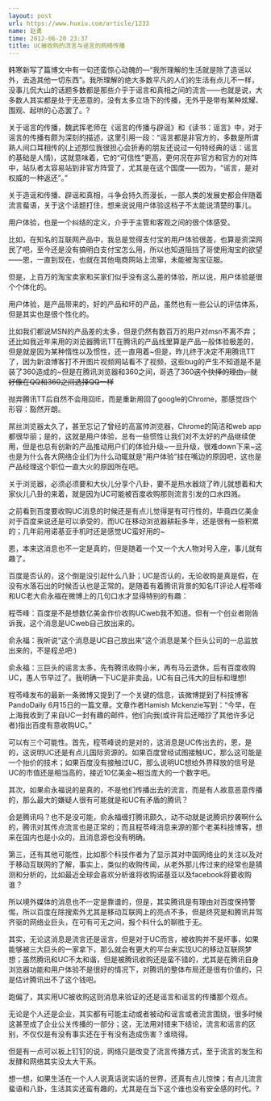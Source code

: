 ```yaml
---
layout: post
url: https://www.huxiu.com/article/1233
name: 赵勇
time: 2012-06-20 23:37
title: UC被收购的流言与谣言的网络传播
---
```

韩寒新写了篇博文中有一句还蛮惊心动魄的—“我所理解的生活就是除了造谣以外，去造其他一切东西”。我所理解的绝大多数平凡的人们的生活有点儿不一样，没事儿侃大山的话题多数都是那些介乎于谣言和真相之间的流言——也就是说，大多数人其实都是处于无恶意的，没有太多立场下的传播，无外乎是带有某种炫耀、围观、起哄的心态罢了。?

关于谣言的传播，魏武挥老师在《谣言的传播与辟谣》和《读书：谣言》中，对于谣言的传播有颇为深刻的描述，这里引用一段：“谣言都是非官方的，多数是所谓熟人间口耳相传的(上述那位我很担心会折寿的朋友还说过一句特经典的话：谣言的基础是人情)，这就意味着，它的“可信性”更高，更何况在非官方和官方的对阵中，站队者太容易站到非官方阵营了，尤其是在这个国度——因为，“谣言，是对权威的一种返还”。”

关于造谣和传播、辟谣和真相，斗争会持久而漫长，一部人类的发展史都会伴随着流言蜚语，关于这个话题打住，想来说说用户体验这档子不太能说清楚的事儿。

用户体验，也是一个纠结的定义，介乎于主管和客观之间的很个体感受。

比如，在知名的互联网产品中，我总是觉得支付宝的用户体验很差，也算是资深网民了吧，至今还是没有搞明白支付宝怎么用，所以也知道阻挡了哥使用淘宝的欲望——恩，一直到现在，也就在其他电商网站上流窜，未能被淘宝征服。

但是，上百万的淘宝卖家和买家们似乎没有这么差的体验，所以说，用户体验是很个个体化的。

用户体验，是产品带来的，好的产品和坏的产品，虽然也有一些公认的评估体系，但是其实也是很个性化的。

比如我们都说MSN的产品差的太多，但是仍然有数百万的用户对msn不离不弃；还比如我近年来用的浏览器腾讯TT在腾讯的产品线里算是产品一般体验极差的，但是就是因为某种惰性以及惯性，还一直用着~但是，昨儿终于决定不用腾讯TT了，因为新浪博客打不开图片视频网站看不了视频，这些bug的产生不知道是不是装了360造成的~但是在腾讯浏览器和360之间，哥选了360~~这个抉择的理由，就好像在QQ和360之间选择QQ一样~~

抛弃腾讯TT后自然不会用回IE，而是重新用回了google的Chrome，那感觉四个形容：豁然开朗。

屌丝浏览器太久了，甚至忘记了曾经的高富帅浏览器，Chrome的简洁和web app都很华丽；是的，这就是用户体验，总有一些惯性让我们对不太好的产品继续使用，但是也总有创新的产品推动用户们的体验升级~一旦升级，很难down下来~这也是为什么各大网络企业们为什么动辄就是“用户体验”挂在嘴边的原因吧，这也是产品经理这个职位一直大火的原因所在吧。

关于浏览器，必须必须要和大伙儿分享个八卦，要不是热水器烧了昨儿就想着和大家伙儿八卦的来着，就是因为UC可能被百度收购那则流言引发的口水四溅。

之前看到百度要收购UC消息的时候还是有点儿觉得是有可行性的，毕竟四亿美金对于百度来说还是可以承受的，而UC在移动浏览器耕耘多年，还是很有一些积累的；几年前用诺基亚手机时还是感觉UC蛮好用的~

恩，本来这消息也不一定是真的，但是随着一个又一个大人物对号入座，事儿就有趣了。

百度是否认的，这个倒是没引起什么八卦；UC是否认的，无论收购是真是假，在没有水落石出的时候否认也是正常的。是随着有着腾讯背景的知名IT评论人程苓峰和UC老大俞永福在微博上的几句口水才显得特别的有趣：

程苓峰：百度是不是想数亿美金作价收购UCweb我不知道。但有一个创业者刚告诉我，这个消息是UCweb自己放出来的。

俞永福：我听说“这个消息是UC自己放出来”这个消息是某个巨头公司的一总监放出来的，不是程总吧:)

俞永福：三巨头的谣言太多，先有腾讯收购小米，再有马云退休，后有百度收购UC，愚人节早过了。我明确一下UC是非卖品，UC有自己伟大的目标和理想!

程苓峰发布的最新一条微博又提到了一个关键的信息，该微博提到了科技博客PandoDaily 6月15日的一篇文章。文章作者Hamish Mckenzie写到：“今早，在上海我收到了来自UC一封有趣的邮件，他们向我(或许背后还暗抄了其他许多记者)指出百度有意收购UC。”

可以有三个可能性。首先，程苓峰说的是对的，这消息是UC传出去的，恩，是的，这说明UC还是有点儿国际资源的。如果百度曾经试图接触UC，那么这可能是一个抬价的技术；如果百度没有接触过UC，那么说明UC想给外界释放的信号是UC的市值还是相当高的，接近10亿美金~相当庞大的一个数字吧。

其次，如果俞永福说的是真的，不是他们传播出去的流言，而是有人故意恶意传播的，那么最大的嫌疑人很有可能就是和UC有矛盾的腾讯？

会是腾讯吗？也不是没可能，俞永福缠打腾讯颇久，动不动就是说腾讯抄袭啊什么的，腾讯对其传点流言也是正常的；而且程苓峰消息来源的那个老美科技博客，想来在国内也是小众的，且消息源也没有明确。

第三，还有其他可能性，比如那个科技作者为了显示其对中国网络业的关注以及对于移动互联网的了解，事实上，类似的收购传闻，从老外那儿传过来的经常也是猜测和分析的，比如最近全球会喜欢分析谁将收购诺基亚以及facebook将要收购谁？

所以境外媒体的消息也不一定是靠谱的，但是，其实腾讯是有理由对百度保持警惕，所以百度在除搜索外尤其是移动互联网上的亮点不多，但是终究是和腾讯并驾齐驱的网络业巨头，在可有可无之间，报个料什么的聊胜于无。

其实，无论这消息是流言还是谣言，但是对于UC而言，被收购并不是坏事，如果能够被三大巨头的一家拿下，那么就会有更大的平台来实现UC的移动互联网梦想；虽然腾讯和UC不太和谐，但是被腾讯收购还是蛮不错的，尤其是在腾讯自身浏览器功能和用户体验不是很好的情况下，对腾讯的整体布局还是很有价值的，只是估计腾讯出不了这个钱吧。

跑偏了，其实用UC被收购这则消息来验证的还是谣言和谣言的传播那个观点。

无论是个人还是企业，其实都有可能主动或者被动和谣言或者流言围绕，很多时候这甚至成了企业公关传播的一部分；这，无法用对错来下结论，流言和谣言的区别，不仅仅是有没有事实还在于有没有造成伤害？谁晓得。

但是有一点可以板上钉钉的说，网络只是改变了流言传播方式，至于流言的发生和发酵和网络其实没太大干系。

想一想，如果生活在一个人人说真话说实话的世界，还真有点儿惊悚；有点儿流言蜚语和八卦，生活其实还蛮有趣的，尤其是在当下这个谁也没有安全感的时代。?

